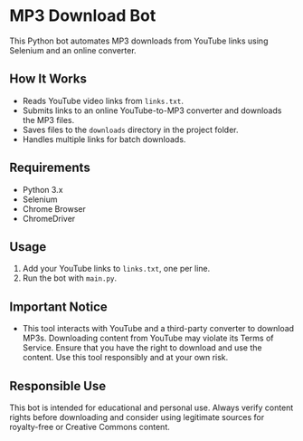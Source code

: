 # MP3 Download Bot

This Python bot automates MP3 downloads from YouTube links using Selenium and an online converter.

## How It Works
- Reads YouTube video links from `links.txt`.
- Submits links to an online YouTube-to-MP3 converter and downloads the MP3 files.
- Saves files to the `downloads` directory in the project folder.
- Handles multiple links for batch downloads.

## Requirements
- Python 3.x
- Selenium
- Chrome Browser
- ChromeDriver

## Usage
1. Add your YouTube links to `links.txt`, one per line.
2. Run the bot with `main.py`.

## Important Notice
- This tool interacts with YouTube and a third-party converter to download MP3s. Downloading content from YouTube may violate its Terms of Service. Ensure that you have the right to download and use the content. Use this tool responsibly and at your own risk.

## Responsible Use
This bot is intended for educational and personal use. Always verify content rights before downloading and consider using legitimate sources for royalty-free or Creative Commons content.